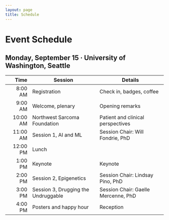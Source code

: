 ```yaml
---
layout: page
title: Schedule
---
```


# Event Schedule

## Monday, September 15 · University of Washington, Seattle

| Time  | Session                               | Details                              |
|------:|---------------------------------------|--------------------------------------|
| 8:00 AM | Registration                          | Check in, badges, coffee              |
| 9:00 AM | Welcome, plenary                      | Opening remarks                       |
| 10:00 AM | Northwest Sarcoma Foundation         | Patient and clinical perspectives     |
| 11:00 AM | Session 1, AI and ML         | Session Chair: Will Fondrie, PhD     |
| 12:00 PM | Lunch                                |                                        |
| 1:00 PM  | Keynote               | Keynote                         |
| 2:00 PM  | Session 2, Epigenetics               | Session Chair: Lindsay Pino, PhD                        |
| 3:00 PM  | Session 3, Drugging the Undruggable  | Session Chair: Gaelle Mercenne, PhD                 |
| 4:00 PM  | Posters and happy hour               | Reception                             |
